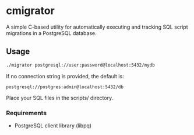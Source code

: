 # cmigrator
A simple C-based utility for automatically executing and tracking SQL script migrations in a PostgreSQL database.

## Usage
``` bash
./migrator postgresql://user:password@localhost:5432/mydb
```
If no connection string is provided, the default is:
```
postgresql://postgres:admin@localhost:5432/db
```
Place your SQL files in the scripts/ directory.

### Requirements

- PostgreSQL client library (libpq)
